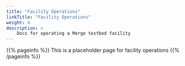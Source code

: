 ```yaml
---
title: "Facility Operations"
linkTitle: "Facility Operations"
weight: 4
description: >
    Docs for operating a Merge testbed facility
---
```



{{% pageinfo %}}
This is a placeholder page for facility operations
{{% /pageinfo %}}
